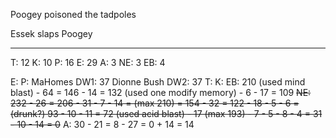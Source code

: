 Poogey poisoned the tadpoles

Essek slaps Poogey

-------

T: 12
K: 10
P: 16
E: 29
A: 3
NE: 3
EB: 4

E:
P:
MaHomes DW1: 37
Dionne Bush DW2: 37
T:
K:
EB: 210 (used mind blast) - 64 = 146 - 14 = 132 (used one modify memory) - 6 - 17 = 109
~~NE: 232 - 26 = 206 - 31 - 7 - 14 = (max 210) = 154 - 32 = 122 - 18 - 5 - 6 = (drunk?) 93 - 10 - 11 = 72 (used acid blast) - 17 (max 193) - 7 - 5 - 8 - 4 = 31 - 10 - 14 = 0~~
A: 30 - 21 = 8 - 27 = 0 + 14 = 14